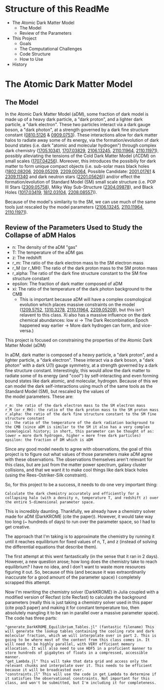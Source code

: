 # Structure of this ReadMe #

- The Atomic Dark Matter Model
  * The Model
  * Review of the Parameters
- This Project
  * Goals
  * The Computational Challenges
  * Code Structure
  * How to Use
- History

# The Atomic Dark Matter Model #
## The Model ##
In the Atomic Dark Matter Model (aDM), some fraction of dark model is made up of a heavy dark particle, a "dark proton", and a lighter dark particle, a "dark electron". These two particles interact via a dark gauge boson, a "dark photon", at a strength governed by a dark fine structure constant ([0810.5126](https://arxiv.org/abs/0810.5126) & [0909.0753](https://arxiv.org/abs/0909.0753)). These interactions allow for dark matter halos to radiate away some of its energy, via the formation/evolution of dark bound states (i.e. dark "atomic and molecular hydrogen") through complex dark chemistry ([1705.10341](https://arxiv.org/abs/1705.10341), [1707.03829](https://arxiv.org/abs/1707.03829), [2106.13245](https://arxiv.org/abs/2106.13245), [2110.11964](https://arxiv.org/abs/2110.11964), [2110.11971](https://arxiv.org/abs/2110.11971)), possibly alleviating the tensions of the Cold Dark Matter Model ($\Lambda$CDM) on small scales ([1707.04256](https://arxiv.org/abs/1707.04256)). Moreover, this introduces the possibiliy for dark matter to form unique compact objects (i.e. sub-solar mass black holes ([1802.08206](https://arxiv.org/abs/1802.08206), [2009.05209](https://arxiv.org/abs/2009.05209), [2209.00064](https://arxiv.org/abs/2209.00064), Possible Candidate: [2001.01761](https://arxiv.org/abs/2001.01761) & [2309.11340](https://arxiv.org/abs/2309.11340) and dark neutron stars ([2201.05626](https://arxiv.org/abs/2201.05626))) and/or effect the formation/evolution of Standard Model (SM) small scale structure (i.e. POP III Stars ([2309.05758](https://arxiv.org/abs/2309.05758)), Milky Way Sub-Structure ([2304.09878](https://arxiv.org/abs/2304.09878)), and Black Holes ([1017.03419](https://arxiv.org/abs/1017.03419), [1812.03104](https://arxiv.org/abs/1812.03104), [2208.08557](https://arxiv.org/abs/2208.08557))). 

Because of the model's similarity to the SM, we can use much of the same tools just rescaled by the model parameters ([2106.13245](https://arxiv.org/abs/2106.13245), [2110.11964](https://arxiv.org/abs/2110.11964), [2110.11971](https://arxiv.org/abs/2110.11971)).

## Review of the Parameters Used to Study the Collapse of aDM Halos ##
- n: The density of the aDM "gas"
- T: The temperature of the aDM gas
- z: The redshift
- r_m: The ratio of the dark electron mass to the SM electron mass
- r_M (or r_MH): The ratio of the dark proton mass to the SM proton mass
- r_alpha: The ratio of the dark fine structure constant to the SM fine structure constant
- epsilon: The fraction of dark matter composed of aDM
- xi: The ratio of the temperature of the dark photon background to the CMB
   * This is important because aDM will have a complex cosmological evolution which places massive constraints on the model ([1209.5752](https://arxiv.org/abs/12909.57572), [1310.3278](https://arxiv.org/abs/1310.3278), [2110.11964](https://arxiv.org/abs/2110.11964), [2209.05209](https://arxiv.org/abs/2209.05209)), but this isn't relavent to this class. Xi also has a massive influence on the dark chemical abundances: low xi -> The Dark Recombination Epoch happened way earlier -> More dark hydrogen can form, and vice-versa.)
























This project is focused on constraining the properties of the Atomic Dark Matter Model (aDM)

In aDM, dark matter is composed of a heavy particle, a "dark proton", and a lighter particle, a "dark electron". These interact via a dark boson, a "dark photon" with a dark U(1) gauge symmetry, at a strength governed by a dark fine structure constant. Interestingly, this would allow the dark matter to radiate some of its energy (and "cool") by self-interacting and even forming bound states like dark atomic, and molecular, hydrogen. Because of this we can model the dark self-interactions using much of the same tools as the Standard Model (SM), but rescaled by the values of  
the model parameters. These are:

    r_m: the ratio of the dark electron mass to the SM electron mass
    r_M (or r_MH): the ratio of the dark proton mass to the SM proton mass
    r_alpha: the ratio of the dark fine structure constant to the SM fine structure constant
    xi: the ratio of the temperature of the dark radiation background to the CMB (since aDM is similar to the SM it also has a very complex cosmological history; in short, this parameter can be thought of as: lower = more dark hydrogen, higher = more free dark particles)
    epsilon: the fraction of DM which is aDM


Since any good model needs to agree with observations, the goal of this project is to figure out what values of those parameters make aDM agree with these observations. The observations themselves aren't relevant for this class, but are just from the matter power spectrum, galaxy cluster collisions, and that we want it to make cool things like dark black holes (using the Rees-Ostriker-Silk constraint).

So, for this project to be a success, it needs to do one very important thing:

    Calculate the dark chemistry accurately and efficiently for a collapsing halo (with a density n, temperature T, and redshift z) over the entire 5-dimensional parameter space.

This is incredibly daunting. Thankfully, we already have a chemistry solver made for aDM (DarkKROME (cite the paper)). However, it would take way too long (~ hundreds of days) to run over the parameter space, so I had to get creative.

The approach that I'm taking is to approximate the chemistry by running it until it reaches equilibrium for fixed values of n, T, and z (instead of solving the differential equations that describe them). 

The first attempt at this went fantastically (in the sense that it ran in 2 days). However, a new question arose; how long does the chemistry take to reach equilibrium? I have no idea, and I don't want to waste more resources figuring it out. So, because of this (and because it was extraordinarily inaccurate for a good amount of the parameter space) I completely scrapped this attempt.

Now I'm rewriting the chemistry solver (DarkKROME) in Julia coupled with a modified version of Recfast (cite Recfast) to calculate the background parameters (really this is just taking a chemistry solver used in this paper (cite pop3 paper) and making it for constant temperature too, then absolutely mangling it to be ran in parallel over a massive parameter space). The code has three parts:

    "generate_DarkKROME_Equilibrium_Tables.jl" (fantastic filename) This will generate the lookup tables containing the cooling rate and dark molecular fraction, which we will interpolate over in part 2. This is going to be where most of the content from this class comes in. It will need to be highly parallel, with VERY efficient memory allocation. It will also need to use HDF5 in a proficient manner to store hundreds of gigabytes of floats in a compressed, accessible manner.
    "get_Lambda.jl" This will take that data grid and access only the relevant chunks and interpolate over it. This needs to be efficient because it will be broadcasted over. 
    "constraints.jl" This will use the code in get_Lambda to determine if it satisfies the observational constraints. Not important for this class, and won't be submitted, but I'm including it for completeness.


